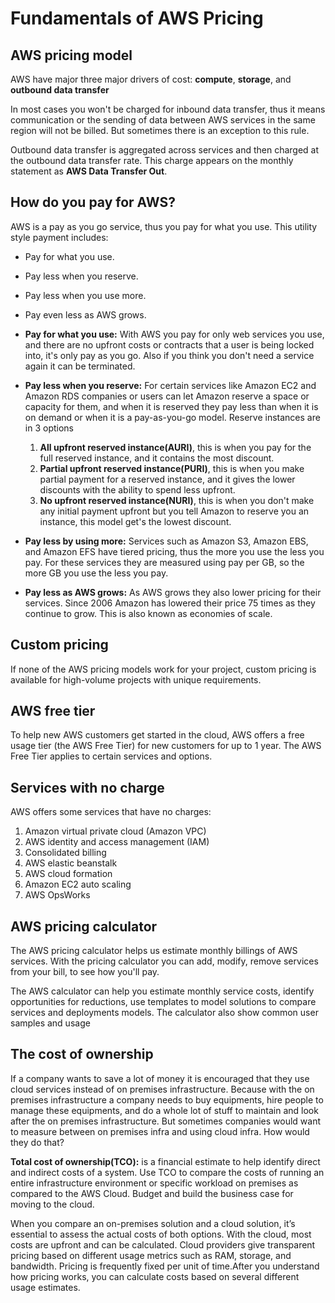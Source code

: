 # Fundamentals of AWS Pricing

## AWS pricing model

AWS have major three major drivers of cost: **compute**, **storage**, and **outbound data transfer**

In most cases you won't be charged for inbound data transfer, thus it means communication or the sending of data between AWS services in the same region will not be billed. But sometimes there is an exception to this rule.

Outbound data transfer is aggregated across services and then charged at the outbound data transfer rate. This charge appears on the monthly statement as **AWS Data Transfer Out**.

## How do you pay for AWS?

AWS is a pay as you go service, thus you pay for what you use. This utility style payment includes:

- Pay for what you use.
- Pay less when you reserve.
- Pay less when you use more.
- Pay even less as AWS grows.

- **Pay for what you use:** With AWS you pay for only web services you use, and there are no upfront costs or contracts that a user is being locked into, it's only pay as you go. Also if you think you don't need a service again it can be terminated.

- **Pay less when you reserve:** For certain services like Amazon EC2 and Amazon RDS companies or users can let Amazon reserve a space or capacity for them, and when it is reserved they pay less than when it is on demand or when it is a pay-as-you-go model. Reserve instances are in 3 options
  1. **All upfront reserved instance(AURI)**, this is when you pay for the full reserved instance, and it contains the most discount.
  2. **Partial upfront reserved instance(PURI)**, this is when you make partial payment for a reserved instance, and it gives the lower discounts with the ability to spend less upfront.
  3. **No upfront reserved instance(NURI)**, this is when you don't make any initial payment upfront but you tell Amazon to reserve you an instance, this model get's the lowest discount.

- **Pay less by using more:** Services such as Amazon S3, Amazon EBS, and Amazon EFS have tiered pricing, thus the more you use the less you pay. For these services they are measured using pay per GB, so the more GB you use the less you pay.

- **Pay less as AWS grows:** As AWS grows they also lower pricing for their services. Since 2006 Amazon has lowered their price 75 times as they continue to grow. This is also known as economies of scale.

## Custom pricing

If none of the AWS pricing models work for your project, custom pricing is available for high-volume projects with unique requirements.

## AWS free tier

To help new AWS customers get started in the cloud, AWS offers a free usage tier (the AWS Free Tier) for new customers for up to 1 year. The AWS Free Tier applies to certain services and options.

## Services with no charge

AWS offers some services that have no charges:

1. Amazon virtual private cloud (Amazon VPC)
2. AWS identity and access management (IAM)
3. Consolidated billing
4. AWS elastic beanstalk
5. AWS cloud formation
6. Amazon EC2 auto scaling
7. AWS OpsWorks

## AWS pricing calculator

The AWS pricing calculator helps us estimate monthly billings of AWS services. With the pricing calculator you can add, modify, remove services from your bill, to see how you'll pay.

The AWS calculator can help you estimate monthly service costs, identify opportunities for reductions, use templates to model solutions to compare services and deployments models. The calculator also show common user samples and usage

## The cost of ownership

If a company wants to save a lot of money it is encouraged that they use cloud services instead of on premises infrastructure. Because with the on premises infrastructure a company needs to buy equipments, hire people to manage these equipments, and do a whole lot of stuff to maintain and look after the on premises infrastructure. But sometimes companies would want to measure between on premises infra and using cloud infra. How would they do that?

**Total cost of ownership(TCO):** is a financial estimate to help identify direct and indirect costs of a system. Use TCO to compare the costs of running an entire infrastructure environment or specific workload on premises as compared to the AWS Cloud. Budget and build the business case for moving to the cloud.

When you compare an on-premises solution and a cloud solution, it’s essential to assess the actual costs of both options. With the cloud, most costs are upfront and can be calculated. Cloud providers give transparent pricing based on different usage metrics such as RAM, storage, and bandwidth. Pricing is frequently fixed per unit of time.After you understand how pricing works, you can calculate costs based on several different usage estimates.
